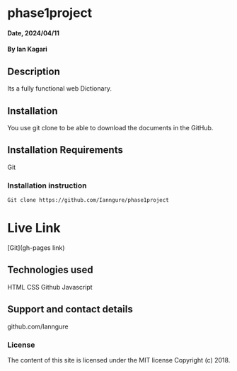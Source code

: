 # phase1project
#### Date, 2024/04/11

#### By Ian Kagari 

## Description
Its a fully functional web Dictionary.

## Installation
You use git clone to be able to download the documents in the GitHub.

## Installation Requirements
Git

### Installation instruction
```
Git clone https://github.com/Ianngure/phase1project

```

# Live Link
[Git](gh-pages link)

## Technologies used
HTML
CSS
Github
Javascript

## Support and contact details
github.com/Ianngure

### License
The content of this site is licensed under the MIT license
Copyright (c) 2018.

